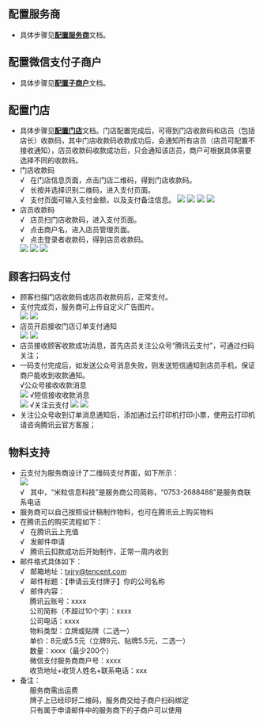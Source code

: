 ## 配置服务商
- 具体步骤见[**配置服务商**](/document/product/569/9796)文档。

## 配置微信支付子商户
- 具体步骤见[**配置子商户**](/document/product/569/9795)文档。

## 配置门店
- 具体步骤见[**配置门店**](/document/product/569/9795)文档。门店配置完成后，可得到门店收款码和店员（包括店长）收款码，其中门店收款码收款成功后，会通知所有店员（店员可配置不接收通知），店员收款码收款成功后，只会通知该店员，商户可根据具体需要选择不同的收款码。
- 门店收款码   
&radic;&nbsp;&nbsp;&nbsp;在门店信息页面，点击门店二维码，得到门店收款码。   
&radic;&nbsp;&nbsp;&nbsp;长按并选择识别二维码，进入支付页面。  
&radic;&nbsp;&nbsp;&nbsp;支付页面可输入支付金额，以及支付备注信息。 
![](https://mc.qcloudimg.com/static/img/90aa6203d789427d916805eb4ac742a0/image.jpg) ![](https://mc.qcloudimg.com/static/img/41cc7e46529c635ae953362d540e8cb3/image.jpg) ![](https://mc.qcloudimg.com/static/img/b3a0d0b52a72fa4affc6f2a180b25d07/1.png) ![](https://mc.qcloudimg.com/static/img/579ff9d9ea857d5c800fbe361d706464/3.png)
- 店员收款码   
&radic;&nbsp;&nbsp;&nbsp;店员扫门店收款码，进入支付页面。   
&radic;&nbsp;&nbsp;&nbsp;点击商户名，进入店员管理页面。   
&radic;&nbsp;&nbsp;&nbsp;点击登录者收款码，得到店员收款码。  
![](https://mc.qcloudimg.com/static/img/b3a0d0b52a72fa4affc6f2a180b25d07/1.png) ![](https://mc.qcloudimg.com/static/img/657203f2097d11afbf35bec431b5082b/image.jpg) ![](https://mc.qcloudimg.com/static/img/9f6b34bbfd9f0e29989d4b161543cabe/3.png)
## 顾客扫码支付
- 顾客扫描门店收款码或店员收款码后，正常支付。     
- 支付完成页，服务商可上传自定义广告图片。    
![](https://mc.qcloudimg.com/static/img/b3a0d0b52a72fa4affc6f2a180b25d07/1.png) ![](https://mc.qcloudimg.com/static/img/7af8d8da0a09441a30ee9ff3b2adf91c/image.jpg)
- 店员开启接收门店订单支付通知  
![](https://mc.qcloudimg.com/static/img/da4a3f6746ea2ec09a3d684a9d7d5b5e/image.png) ![](https://mc.qcloudimg.com/static/img/a81b083449b5b4d797f0d2c434f5ac8c/image.png)
- 店员接收顾客收款成功消息，首先店员关注公众号“腾讯云支付”，可通过扫码关注；
- 一码支付完成后，如发送公众号消息失败，则发送短信通知到店员手机，保证商户能收到收款通知。   
√公众号接收收款消息   
![](https://mc.qcloudimg.com/static/img/492fcd119e391798846196ec222624ab/image.png)
√短信接收收款消息   
![](https://mc.qcloudimg.com/static/img/c1303672500d10d7b7a7aea09b719438/image.png)
√关注云支付
![](https://mc.qcloudimg.com/static/img/d6887a9d069ea21037b5ef4c33d04784/image.jpg) ![](https://mc.qcloudimg.com/static/img/513818dac2a0eb5fabb6b0a26c3d1c5d/image.jpg)
- 关注公众号收到订单消息通知后，添加通过云打印机打印小票，使用云打印机请咨询腾讯云官方客服； 
## 物料支持
- 云支付为服务商设计了二维码支付界面，如下所示：    
![](https://mc.qcloudimg.com/static/img/336ec1c33196ba89ec97364fa182ba0f/image.jpg)     
&radic;&nbsp;&nbsp;&nbsp;其中，“米粒信息科技”是服务商公司简称，“0753-2688488”是服务商联系电话
- 服务商可以自己按照设计稿制作物料，也可在腾讯云上购买物料
- 在腾讯云的购买流程如下：    
&radic;&nbsp;&nbsp;&nbsp;在腾讯云上充值    
&radic;&nbsp;&nbsp;&nbsp;发邮件申请    
&radic;&nbsp;&nbsp;&nbsp;腾讯云扣款成功后开始制作，正常一周内收到    
- 邮件格式具体如下：    
&radic;&nbsp;&nbsp;&nbsp;邮箱地址：txjry@tencent.com    
&radic;&nbsp;&nbsp;&nbsp;邮件标题：【申请云支付牌子】你的公司名称    
&radic;&nbsp;&nbsp;&nbsp;邮件内容：    
&nbsp;&nbsp;&nbsp;&nbsp;&nbsp;腾讯云账号：xxxx      
&nbsp;&nbsp;&nbsp;&nbsp;&nbsp;公司简称（不超过10个字）：xxxx     
&nbsp;&nbsp;&nbsp;&nbsp;&nbsp;公司电话：xxxx   
&nbsp;&nbsp;&nbsp;&nbsp;&nbsp;物料类型：立牌或贴牌（二选一）  
&nbsp;&nbsp;&nbsp;&nbsp;&nbsp;单价：8元或5.5元（立牌8元、贴牌5.5元，二选一）    
&nbsp;&nbsp;&nbsp;&nbsp;&nbsp;数量：xxxx（最少200个）   
&nbsp;&nbsp;&nbsp;&nbsp;&nbsp;微信支付服务商商户号：xxxx   
&nbsp;&nbsp;&nbsp;&nbsp;&nbsp;收货地址+收货人姓名+联系电话：xxx  
- 备注：     
&nbsp;&nbsp;&nbsp;&nbsp;&nbsp;服务商需出运费  
&nbsp;&nbsp;&nbsp;&nbsp;&nbsp;牌子上已经印好二维码，服务商交给子商户扫码绑定     
&nbsp;&nbsp;&nbsp;&nbsp;&nbsp;只有属于申请邮件中的服务商下的子商户可以使用
